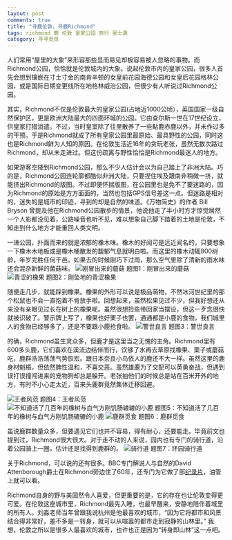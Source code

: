 ```yaml
---
layout: post
comments: true
title: "寻鹿伦敦，寻鹿Richmond"
tags: richmond 鹿 伦敦 皇家公园 旅行 里士满
category: 寻寻觅觅
---
```


人们常用“屋里的大象”来形容那些显而易见却极容易被人忽略的事物。而Richmond公园，恰恰就是伦敦城内的大象。说起伦敦市内的皇家公园，很多人首先会想到镶嵌在寸土寸金的南肯辛顿的女皇前花园海德公园和女皇后花园格林公园，或是国际日期变更线所在地格林威治公园，但很少有人听说过Richmond公园。

其实，Richmond不仅是伦敦最大的皇家公园(占地近1000公顷），英国国家一级自然保护区，更是欧洲大陆最大的四面环城的公园。它由查尔斯一世在17世纪设立，供皇家打猎消遣。不过，当时皇室除了往里散养了一些黇鹿赤鹿以外，并未作过多的干预。于是Richmond就成了所有皇家公园里最原始、最具野性的公园，同时这也是Richmond鲜为人知的原因。在伦敦生活近16年的贪玩老张，虽然无数次路过Richmond，却从未走进过。但这份疏离与野性恰恰是Richmond最迷人的地方。

如果游客空降到Richmond公园，那么不少人估计会以为自己踏上了非洲大陆。巧的是，Richmond公园连轮廓都酷似非洲大陆，只要捏住埃及跟南非稍微一挤，就能挤出Richmond的版图。不过即便怀揣版图，在公园里也是免不了要迷路的，因为Richmond的原始是方方面面的，当然也包括GPS信号差这一点。但迷路是相对的，迷失的是城市的印迹，寻到的却是自然的味道。《万物简史》的作者 Bill Bryson 曾提及他在Richmond公园散步的情景，他说他走了半小时方才惊觉居然一个人影都没见着，公路噪音也听不见，难以想象自己脚下踏着的土地是伦敦，不知走到什么地方才能重回人类文明。

一进公园，扑面而来的就是浓郁的橡木味。橡木的好闻可是远近闻名的，只要想象一下橡木木地板或是橡木桶散发的馥郁气息就明白啦。而这里的橡木动辄800树龄，年岁完胜任何干邑。如果去的时候刚巧下过雨，那么空气里除了清新的雨水味还会混杂新鲜的菌菇味。
![刚冒出来的蘑菇](/images/richmond/mushroom.JPG)
题图1：刚冒出来的蘑菇
![青涩的橡果](/images/richmond/acorn1.JPG)
题图2：刚坠地的青涩橡果

随便走几步，就能踩到橡果。橡果的外形可以说是极品萌物，不然冰河世纪里的那个松鼠也不会一直抱着不肯放手啦。回想起来，虽然松果见过不少，但我好想还从来没有亲眼见过长在树上的橡果呢。虽然很想捡些带回家当摆设，但这一歹念很快就被识破了。警示牌上写了，橡果也好栗子也罢，通通都是小鹿的食物，我们城里人的食物已经够多了，还是不要跟小鹿抢食啦。
![警世良言](/images/richmond/warning.JPG)
题图3：警世良言

的确，Richmond虽生灵众多，但鹿才是这里当之无愧的主角。Richmond里有600多头鹿，它们喜欢在溪流边结伴而行，饮够了水再去草原找橡果、栗子或蘑菇吃，鹿群浩浩荡荡气势恢宏。跟日本奈良小鸟依人的鹿还不大一样。虽然这里的鹿身材魁梧，但依然脾性温和，不喜交恶。虽然雄鹿为了交配可以英勇奋战，但遇到误打误撞闯进来的宠物狗却总是躲开。老张拍他们的时候总是站在百米开外的地方，有时不小心走太近，百来头鹿群竟然集体迁移回避。

![王者风范](/images/richmond/deer3.JPG)
题图4：王者风范
![不知道活了几百年的橡树与血气方刚饥肠辘辘的小鹿](/images/richmond/oak.JPG)
题图5：不知道活了几百年的橡树与血气方刚饥肠辘辘的小鹿
![鹿群觅食](/images/richmond/deer1.JPG)
题图6：鹿群觅食

虽说鹿群数量众多，但要遇见它们也并不容易，得有耐心，还要能走。毕竟前文也提到过，Richmond很大很大。对于走不动的人来说，园内也有专门的骑行道，沿着公园骑上一圈，估计还是找得到鹿群的。
![骑行道](/images/richmond/cycling.JPG)
题图7：环园骑行道

关于Richmond，可以说的还有很多。BBC专门解说人与自然的David Attenborough爵士在Richmond旁边住了60年，还专门为它做了部[纪录片](https://www.youtube.com/watch?v=LMGKSwqryso)，油管上就可以看。

Richmond自身的野与美固然令人喜爱，但更重要的是，它的存在也让伦敦变得更可爱。在伦敦这座城市里，Richmond最先入睡，也最早醒来，安静地陪伴着城里的所有人。刘淼老师当年曾跟我说杭州是他最喜欢的城市，“因为它将都市和风景结合得非常好，差不多是一转身，就可以从喧嚣的都市走到寂静的山林里。” 我想，伦敦之所以是很多人最喜欢的城市，也许也正是因为“转身即山林”这一点吧。








